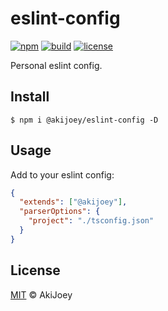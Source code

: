 # eslint-config

[![npm][npm-image]][npm-url]
[![build][build-image]][build-url]
[![license][license-image]][license-url]

Personal eslint config.

## Install

`$ npm i @akijoey/eslint-config -D`

## Usage

Add to your eslint config:
```json
{
  "extends": ["@akijoey"],
  "parserOptions": {
    "project": "./tsconfig.json"
  }
}
```

## License

[MIT][license-url] © AkiJoey

[npm-image]: https://img.shields.io/npm/v/@akijoey/eslint-config
[npm-url]: https://www.npmjs.com/package/@akijoey/eslint-config

[build-image]: https://www.travis-ci.org/akijoey/eslint-config.svg?branch=master
[build-url]: https://www.travis-ci.org/akijoey/eslint-config

[license-image]: https://img.shields.io/github/license/akijoey/eslint-config
[license-url]: https://github.com/akijoey/eslint-config/blob/master/LICENSE
